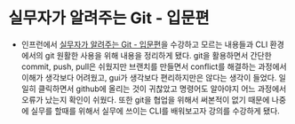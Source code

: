 # 실무자가 알려주는 Git - 입문편

* 인프런에서 [실무자가 알려주는 Git - 입문편](https://www.inflearn.com/course/git-for-work-part-1/dashboard)을 수강하고 모르는 내용들과 CLI 환경에서의 git 원활한 사용을 위해 내용을 정리하게 됐다. git을 활용하면서 간단한 commit, push, pull은 쉬웠지만 브랜치를 만들면서 conflict를 해결하는 과정에서 이해가 생각보다 어려웠고, gui가 생각보다 편리하지만은 않다는 생각이 들었다. 일일히 클릭하면서 github에 올리는 것이 귀찮았고 명령어도 알아야지 어느 과정에서 오류가 났는지 확인이 쉬웠다. 또한 git을 협업을 위해서 써본적이 없기 때문에 나중에 실무를 할때를 위해서 실무에 쓰이는 CLI를 배워보고자 강의를 수강하게 됐다. 
